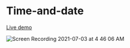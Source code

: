 # Time-and-date
[Live demo](https://yafet-segid.github.io/Time-and-date/)


![Screen Recording 2021-07-03 at 4 46 06 AM](https://user-images.githubusercontent.com/83928646/124350342-d2fa8c00-dbb9-11eb-95da-1a2039b3eb51.gif)

